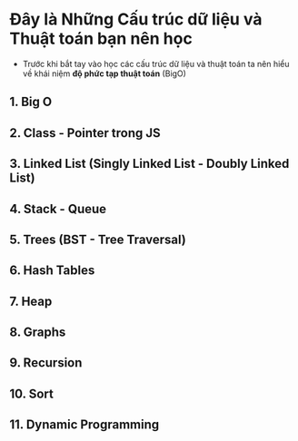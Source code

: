# Đây là Những Cấu trúc dữ liệu và Thuật toán bạn nên học

- Trước khi bắt tay vào học các cấu trúc dữ liệu và thuật toán ta nên hiểu về khái niệm **độ phức tạp thuật toán** (BigO)

## 1. Big O

## 2. Class - Pointer trong JS

## 3. Linked List (Singly Linked List - Doubly Linked List)

## 4. Stack - Queue

## 5. Trees (BST - Tree Traversal)

## 6. Hash Tables

## 7. Heap

## 8. Graphs

## 9. Recursion

## 10. Sort

## 11. Dynamic Programming
